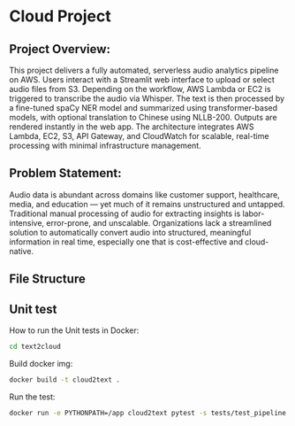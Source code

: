 # Cloud Project

## Project Overview:
This project delivers a fully automated, serverless audio analytics pipeline on AWS. Users interact with a Streamlit web interface to upload or select audio files from S3. Depending on the workflow, AWS Lambda or EC2 is triggered to transcribe the audio via Whisper. The text is then processed by a fine-tuned spaCy NER model and summarized using transformer-based models, with optional translation to Chinese using NLLB-200. Outputs are rendered instantly in the web app. The architecture integrates AWS Lambda, EC2, S3, API Gateway, and CloudWatch for scalable, real-time processing with minimal infrastructure management.
 
## Problem Statement:
Audio data is abundant across domains like customer support, healthcare, media, and education — yet much of it remains unstructured and untapped. Traditional manual processing of audio for extracting insights is labor-intensive, error-prone, and unscalable. Organizations lack a streamlined solution to automatically convert audio into structured, meaningful information in real time, especially one that is cost-effective and cloud-native.

## File Structure 


## Unit test 
How to run the Unit tests in Docker:

```bash
cd text2cloud
```

Build docker img: 
```bash
docker build -t cloud2text .
```
Run the test:
```bash
docker run -e PYTHONPATH=/app cloud2text pytest -s tests/test_pipeline.py
```
